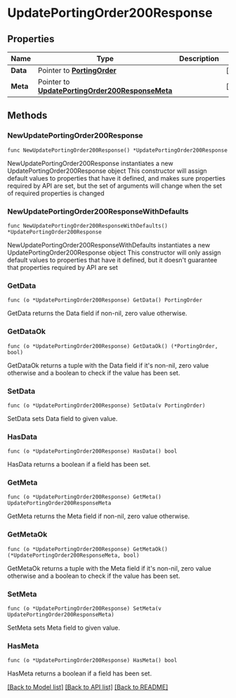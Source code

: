 # UpdatePortingOrder200Response

## Properties

Name | Type | Description | Notes
------------ | ------------- | ------------- | -------------
**Data** | Pointer to [**PortingOrder**](PortingOrder.md) |  | [optional] 
**Meta** | Pointer to [**UpdatePortingOrder200ResponseMeta**](UpdatePortingOrder200ResponseMeta.md) |  | [optional] 

## Methods

### NewUpdatePortingOrder200Response

`func NewUpdatePortingOrder200Response() *UpdatePortingOrder200Response`

NewUpdatePortingOrder200Response instantiates a new UpdatePortingOrder200Response object
This constructor will assign default values to properties that have it defined,
and makes sure properties required by API are set, but the set of arguments
will change when the set of required properties is changed

### NewUpdatePortingOrder200ResponseWithDefaults

`func NewUpdatePortingOrder200ResponseWithDefaults() *UpdatePortingOrder200Response`

NewUpdatePortingOrder200ResponseWithDefaults instantiates a new UpdatePortingOrder200Response object
This constructor will only assign default values to properties that have it defined,
but it doesn't guarantee that properties required by API are set

### GetData

`func (o *UpdatePortingOrder200Response) GetData() PortingOrder`

GetData returns the Data field if non-nil, zero value otherwise.

### GetDataOk

`func (o *UpdatePortingOrder200Response) GetDataOk() (*PortingOrder, bool)`

GetDataOk returns a tuple with the Data field if it's non-nil, zero value otherwise
and a boolean to check if the value has been set.

### SetData

`func (o *UpdatePortingOrder200Response) SetData(v PortingOrder)`

SetData sets Data field to given value.

### HasData

`func (o *UpdatePortingOrder200Response) HasData() bool`

HasData returns a boolean if a field has been set.

### GetMeta

`func (o *UpdatePortingOrder200Response) GetMeta() UpdatePortingOrder200ResponseMeta`

GetMeta returns the Meta field if non-nil, zero value otherwise.

### GetMetaOk

`func (o *UpdatePortingOrder200Response) GetMetaOk() (*UpdatePortingOrder200ResponseMeta, bool)`

GetMetaOk returns a tuple with the Meta field if it's non-nil, zero value otherwise
and a boolean to check if the value has been set.

### SetMeta

`func (o *UpdatePortingOrder200Response) SetMeta(v UpdatePortingOrder200ResponseMeta)`

SetMeta sets Meta field to given value.

### HasMeta

`func (o *UpdatePortingOrder200Response) HasMeta() bool`

HasMeta returns a boolean if a field has been set.


[[Back to Model list]](../README.md#documentation-for-models) [[Back to API list]](../README.md#documentation-for-api-endpoints) [[Back to README]](../README.md)


